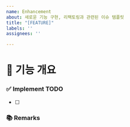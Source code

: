 ```yaml
---
name: Enhancement
about: 새로운 기능 구현, 리팩토링과 관련된 이슈 템플릿
title: "[FEATURE]"
labels: ''
assignees: ''

---
```


# 🤖 기능 개요
<!-- 이슈에 할당된 기능이 무엇인지 간략하게 한 줄로 적습니다 -->

### ✅ Implement TODO
<!-- 이슈에 할당된 TODO를 나름대로 항목화하여 적습니다 (PR할 때에는 모두 체크되어야함) -->
- [ ] 

### 📚 Remarks
<!-- 기능 개발에 있어 비고사항이 있었다면 적기 -->
